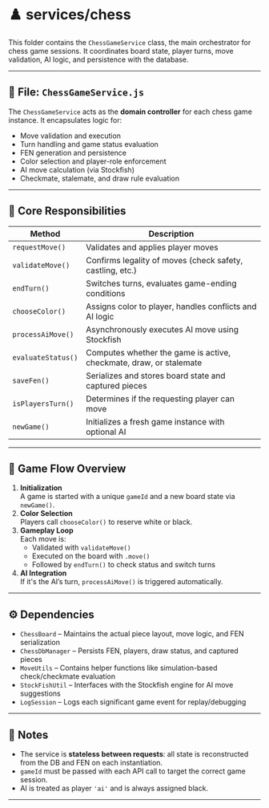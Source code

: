 # ♟️ services/chess

This folder contains the `ChessGameService` class, the main orchestrator for chess game sessions. It coordinates board state, player turns, move validation, AI logic, and persistence with the database.

---

## 📄 File: `ChessGameService.js`

The `ChessGameService` acts as the **domain controller** for each chess game instance. It encapsulates logic for:

- Move validation and execution
- Turn handling and game status evaluation
- FEN generation and persistence
- Color selection and player-role enforcement
- AI move calculation (via Stockfish)
- Checkmate, stalemate, and draw rule evaluation

---

## 🧠 Core Responsibilities

| Method               | Description                                                                 |
|----------------------|-----------------------------------------------------------------------------|
| `requestMove()`      | Validates and applies player moves                                          |
| `validateMove()`     | Confirms legality of moves (check safety, castling, etc.)                   |
| `endTurn()`          | Switches turns, evaluates game-ending conditions                            |
| `chooseColor()`      | Assigns color to player, handles conflicts and AI logic                     |
| `processAiMove()`    | Asynchronously executes AI move using Stockfish                             |
| `evaluateStatus()`   | Computes whether the game is active, checkmate, draw, or stalemate          |
| `saveFen()`          | Serializes and stores board state and captured pieces                       |
| `isPlayersTurn()`    | Determines if the requesting player can move                                |
| `newGame()`          | Initializes a fresh game instance with optional AI                          |

---

## 🔄 Game Flow Overview

1. **Initialization**  
   A game is started with a unique `gameId` and a new board state via `newGame()`.
2. **Color Selection**  
   Players call `chooseColor()` to reserve white or black.
3. **Gameplay Loop**  
   Each move is:
   - Validated with `validateMove()`
   - Executed on the board with `.move()`
   - Followed by `endTurn()` to check status and switch turns
4. **AI Integration**  
   If it's the AI’s turn, `processAiMove()` is triggered automatically.

---

## ⚙️ Dependencies

- `ChessBoard` – Maintains the actual piece layout, move logic, and FEN serialization
- `ChessDbManager` – Persists FEN, players, draw status, and captured pieces
- `MoveUtils` – Contains helper functions like simulation-based check/checkmate evaluation
- `StockFishUtil` – Interfaces with the Stockfish engine for AI move suggestions
- `LogSession` – Logs each significant game event for replay/debugging

---

## 🧪 Notes

- The service is **stateless between requests**: all state is reconstructed from the DB and FEN on each instantiation.
- `gameId` must be passed with each API call to target the correct game session.
- AI is treated as player `'ai'` and is always assigned black.

---
